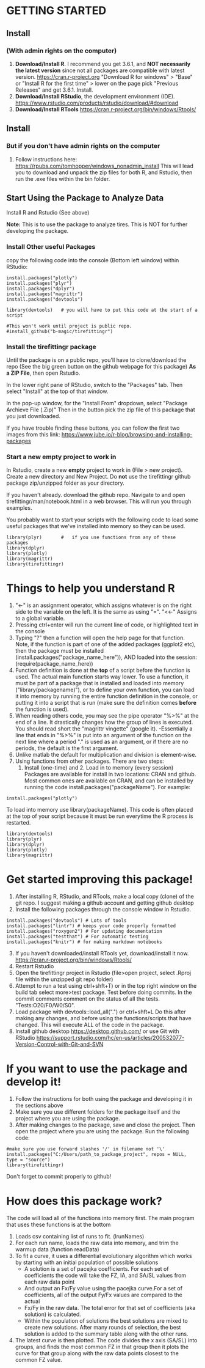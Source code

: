 
# GETTING STARTED
## Install
### (With admin rights on the computer)
1. **Download/Install R**. I recommend you get 3.6.1, and **NOT necessarily the latest
    version** since not all packages are compatible with latest version.
    https://cran.r-project.org
"Download R for windows" > "Base" or "Install R for the first time" > lower on the page pick "Previous Releases" and get 3.6.1. 
Install.
2. **Download/Install RStudio**, the development environment (IDE). https://www.rstudio.com/products/rstudio/download/#download
3. **Download/Install RTools** https://cran.r-project.org/bin/windows/Rtools/

## Install
### But if you don't have admin rights on the computer
1. Follow instructions here: https://rpubs.com/tomhopper/windows_nonadmin_install
         This will lead you to download and unpack the zip files for both R,
         and Rstudio, then run the .exe files within the bin folder.
         
## Start Using the Package to Analyze Data
Install R and Rstudio (See above) 

**Note:** This is to use the package to analyze tires. This is NOT for further 
developing the package.

### Install Other useful Packages
copy the following code into the console (Bottom left window) within RStudio:
```
install.packages("plotly")
install.packages("plyr")
install.packages("dplyr")
install.packages("magrittr")
install.packages("devtools")

library(devtools)   # you will have to put this code at the start of a script

#This won't work until project is public repo.
#install_github("b-magic/tirefittingr")  
```
### Install the tirefittingr package
Until the package is on a public repo, you'll have to clone/download 
the repo (See the big green button on the github webpage for this package) 
**As a ZIP File**, then open Rstudio.

In the lower right pane of RStudio, switch to the "Packages" tab. Then select 
"Install" at the top of that window. 

In the pop-up window, for the "Install From" dropdown, select "Package 
Archieve File (.Zip)" Then in the button pick the zip file of this package
that you just downloaded.

If you have trouble finding these buttons, you can follow the first two images
from this link: https://www.jube.io/r-blog/browsing-and-installing-packages 

### Start a new empty project to work in
In Rstudio, create a new **empty** project to work in (File > new project).
Create a new directory and New Project. Do **not** use the tirefittingr github
package zip/unzipped folder as your directory.

If you haven't already. download the github repo. 
Navigate to and open tirefittingr/man/notebook.html
in a web browser. This will run you through examples.

You probably want to start your scripts with the following code to 
load some useful packages that we've installed into memory so they 
can be used.

```
library(plyr)       #   if you use functions from any of these packages
library(dplyr)
library(plotly)
library(magrittr)
library(tirefittingr)
```
# Things to help you understand R
1. "<-" is an assignment operator, which assigns whatever is on the right side to the variable on the left. It is the same as using "=". "<<-" Assigns to a global variable.
3. Pressing ctrl+enter will run the current line of code, or highlighted text in the console
4. Typing "?" then a function will open the help page for that function. Note, if the function is part of one of the added packages (ggplot2 etc), then the package must be installed (install.packages("package_name_here")), AND loaded into the session: (require(package_name_here))
5. Function definition is done at the **top** of a script before the function is used. The actual main function starts way lower. 
To use a function, it must be part of a package that is installed and loaded into memory ("library(packagename)"), 
or to define your own function, you can load it into memory by running the entire function definition in the console, or putting 
it into a script that is run (make sure the definition comes **before** the function is used). 
6. When reading others code, you may see the pipe operator "%>%" at the end of a line. It drastically changes how the group of lines is executed. You should read short the "magrittr vingette" (google it).
   -Essentially a line that ends in "%>%" is put into an argument of the function on the next line where a period "." is used as an argument, or if there are no periods, the default is the first argument. 
7. Unlike matlab the default for multiplication and division is element-wise. 
8. Using functions from other packages. There are two steps:
    1. Install (one-time) and 2. Load in to memory (every session)
Packages are available for install in two locations: CRAN and github. Most common ones
are available on CRAN, and can be installed by running the code
install.packages("packageName"). For example:
```
install.packages("plotly")

```
To load into memory use library(packageName).
This code is often placed at the top of your script because it must be run everytime the R process is restarted.
```
library(devtools)
library(plyr)
library(dplyr)
library(plotly)
library(magrittr)
```

# Get started improving this package!
1. After installing R, RStudio, and RTools, make a local copy (clone) of the git repo. 
    I suggest making a github account and getting github desktop
2. Install the following packages through the console window in Rstudio. 
```
install.packages("devtools") # Lots of tools
install.packages("lintr") # keeps your code properly formatted
install.packages("roxygen2") # For updating documentation
install.packages("testthat") # For automatic testing
install.packages("knitr") # for making markdown notebooks
```
3. If you haven't downloaded/install RTools yet, download/install it now. https://cran.r-project.org/bin/windows/Rtools/
4. Restart Rstudio
5. Open the tirefittingr project in Rstudio (file>open project, select .Rproj file 
within the unzipped git repo folder)
6. Attempt to run a test using ctrl+shft+T) or in the top right window on the build tab select more>test package. Test before doing commits. In the commit comments comment on the status of all the tests. "Tests:O20/F0/W0/S0".
7. Load package  with devtools::load_all(".") or ctrl+shft+L
    Do this after making any changes, and before using the functions/scripts that have changed.
    This will execute ALL of the code in the package.
8. Install github desktop https://desktop.github.com/ or use Git with RStudio https://support.rstudio.com/hc/en-us/articles/200532077-Version-Control-with-Git-and-SVN

# If you want to use the package and develop it!
1. Follow the instructions for both using the package and developing it in the sections above
2. Make sure you use different folders for the package itself and the project where you are 
using the package. 
3. After making changes to the package, save and close the project. Then open the project 
where you are using the package. Run the following code:
```
#make sure you use forward slashes '/' in filename not '\'
install.packages("C:/Users/path_to_package_project", repos = NULL, type = "source")
library(tirefittingr)
```
Don't forget to commit properly to github!

# How does this package work?
The code will load all of the functions into memory first. The main program that uses these
functions is at the bottom
1. Loads csv containing list of runs to fit. (lrunNames)
2. For each run name, loads the raw data into memory, and trim the warmup data (function readData)
3. To fit a curve, it uses a differential evolutionary algorithm which works by starting with an initial population of possible solutions
     - A solution is a set of pacejka coefficients. For each set of coefficients the code will take the FZ, IA, and SA/SL values from each raw data point
     - And output an Fx/Fy value using the pacejka curve.For a set of coefficients, all of the output Fy/Fx values are compared to the actual
     - Fx/Fy in the raw data. The total error for that set of coefficients (aka solution) is calculated.
     - Within the population of solutions the best solutions are mixed to create new solutions. After many rounds of selection, the best solution is
     added to the summary table along with the other runs.
4. The latest curve is then plotted. The code divides the x axis (SA/SL) into groups, and finds the most common FZ in that group then it plots the curve for that group along with the raw data points closest to the common FZ value.






